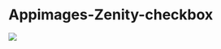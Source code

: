 # Appimages-Zenity-checkbox

![](https://user-images.githubusercontent.com/5204232/71788971-c5496200-3027-11ea-84d6-863610a35c22.png)
